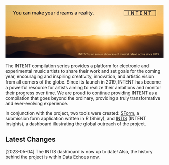 ![Logo](logo.png)

The INTENT compilation series provides a platform for electronic and experimental music artists to share their work and set goals for the coming year, encouraging and inspiring creativity, innovation, and artistic vision from all corners of the globe. Since its launch in 2019, INTENT has become a powerful resource for artists aiming to realize their ambitions and monitor their progress over time. We are proud to continue providing INTENT as a compilation that goes beyond the ordinary, providing a truly transformative and ever-evolving experience.

In conjunction with the project, two tools were created: [SForm](https://github.com/linfri/INTENT/tree/main/SForm), a submission form application written in R (Shiny), and [INTIS](https://github.com/linfri/INTENT/tree/main/INTIS) (INTENT Insights), a dashboard illustrating the global outreach of the project.

## Latest Changes

[2023-05-04] The INTIS dashboard is now up to date! Also, the history behind the project is within Data Echoes now.
